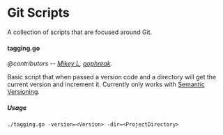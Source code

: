 # Git Scripts
A collection of scripts that are focused around Git.

#### tagging.go
_@contributors -- [Mikey L](https://github.com/mikeyscode), [gophreak](https://github.com/gophreak)._

Basic script that when passed a version code and a directory will get the current version and increment it. Currently only works with [Semantic Versioning](https://semver.org/).

##### Usage
```
./tagging.go -version=<Version> -dir=<ProjectDirectory>
```